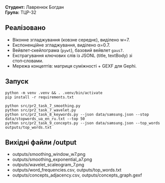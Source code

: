 **Студент:** Лавренюк Богдан  
**Група:** ТЦР-32

## Реалізовано
- Віконне згладжування (ковзне середнє), виділено w=7.
- Експоненційне згладжування, виділено α=0.7.
- Вейвлет‑скейлограма (`pywt`), базовий вейвлет `gaus7`.
- Екстрагування ключових слів із JSONL (title, textBody) зі стоп‑словами.
- Мережа концептів: матриця суміжності + GEXF для Gephi.

## Запуск
```
python -m venv .venv && . .venv/bin/activate 
pip install -r requirements.txt

python src/pr2_task_7_smoothing.py
python src/pr2_task_7_wavelet.py
python src/pr2_task_8_keywords.py --json data/samsung.json --stop data/stopwords_ua_en_ru.txt --top 50
python src/pr2_task_9_concepts.py --json data/samsung.json --top_words outputs/top_words.txt
```

## Вихідні файли /output
- outputs/smoothing_window_w7.png
- outputs/smoothing_exponential_a7.png
- outputs/wavelet_scaleogram_7.png
- outputs/word_frequencies.csv, outputs/top_words.txt
- outputs/concepts_adjacency.csv, outputs/concepts_graph.gexf